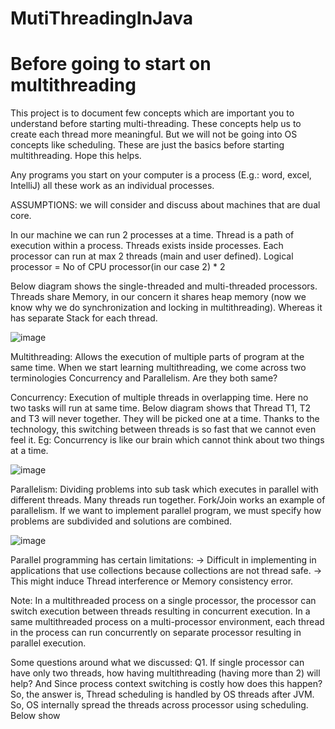 # MutiThreadingInJava
# Before going to start on multithreading

This project is to document few concepts which are important you to understand before starting multi-threading. These concepts help us to create each thread more meaningful. But we will not be going into OS concepts like scheduling. These are just the basics before starting multithreading. Hope this helps.

Any programs you start on your computer is a process (E.g.: word, excel, IntelliJ) all these work as an individual processes.

ASSUMPTIONS: we will consider and discuss about machines that are dual core.

In our machine we can run 2 processes at a time. Thread is a path of execution within a process. Threads exists inside processes. Each processor can run at max 2 threads (main and user defined).
Logical processor = No of CPU processor(in our case 2) * 2

Below diagram shows the single-threaded and multi-threaded processors.
Threads share Memory, in our concern it shares heap memory (now we know why we do synchronization and locking in multithreading). Whereas it has separate Stack for each thread. 

![image](https://user-images.githubusercontent.com/38125917/214294472-0f743313-cfd6-4dbf-85bc-acf50720197e.png)

Multithreading: Allows the execution of multiple parts of program at the same time.
When we start learning multithreading, we come across two terminologies Concurrency and Parallelism. Are they both same?

Concurrency: Execution of multiple threads in overlapping time.  Here no two tasks will run at same time. Below diagram shows that Thread T1, T2 and T3 will never together. They will be picked one at a time. Thanks to the technology, this switching between threads is so fast that we cannot even feel it.
Eg: Concurrency is like our brain which cannot think about two things at a time.

![image](https://user-images.githubusercontent.com/38125917/214297888-f868fed6-390c-420a-bc0d-b7abcba2c318.png)

Parallelism: Dividing problems into sub task which executes in parallel with different threads. Many threads run together. Fork/Join works an example of parallelism.
If we want to implement parallel program, we must specify how problems are subdivided and solutions are combined.

![image](https://user-images.githubusercontent.com/38125917/214298005-46e389b0-9e54-4aba-9ebc-c7b95b7ede3d.png)

Parallel programming has certain limitations:
-> Difficult in implementing in applications that use collections because collections are not thread safe.
-> This might induce Thread interference or Memory consistency error.

Note: In a multithreaded process on a single processor, the processor can switch execution between threads resulting in concurrent execution.
In a same multithreaded process on a multi-processor environment, each thread in the process can run concurrently on separate processor resulting in parallel execution. 

Some questions around what we discussed:
Q1. If single processor can have only two threads, how having multithreading (having more than 2) will help? And Since process context switching is costly how does this happen?
So, the answer is, Thread scheduling is handled by OS threads after JVM. So, OS internally spread the threads across processor using scheduling. Below show
